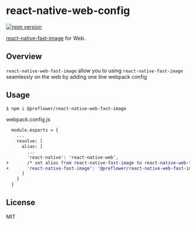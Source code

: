 # react-native-web-config

[![npm version](https://badge.fury.io/js/react-native-web-fast-image.svg)](https://badge.fury.io/js/react-native-web-fast-image)

[react-native-fast-image](https://github.com/DylanVann/react-native-fast-image) for Web.

## Overview
`react-native-web-fast-image` allow you to using `react-native-fast-image` seamlessly on the web by adding one line webpack config

## Usage
```bash
$ npm i @preflower/react-native-web-fast-image
```

webpack.config.js
```diff
  module.exports = {
    ...
    resolve: [
      alias: [
        ...
        'react-native': 'react-native-web',
+       /* set alias from react-native-fast-image to react-native-web-fastimage */
+       'react-native-fast-image': '@preflower/react-native-web-fast-image'
      ]
    ]
  }
```

## License
MIT
